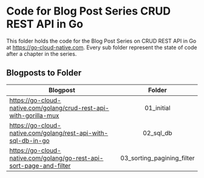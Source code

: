 # Code for Blog Post Series CRUD REST API in Go

This folder holds the code for the Blog Post Series on CRUD REST API in Go at https://go-cloud-native.com. Every sub folder represent the state of code after a chapter in the series.

## Blogposts to Folder

| Blogpost      | Folder           
| ------------- |:-------------:|
| https://go-cloud-native.com/golang/crud-rest-api-with-gorilla-mux     | 01_initial |
| https://go-cloud-native.com/golang/rest-api-with-sql-db-in-go     | 02_sql_db      |
| https://go-cloud-native.com/golang/go-rest-api-sort-page-and-filter | 03_sorting_pagining_filter    |
